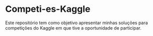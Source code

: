 # Competi-es-Kaggle
Este repositório tem como objetivo apresentar minhas soluções para competições do Kaggle em que tive a oportunidade de participar.
